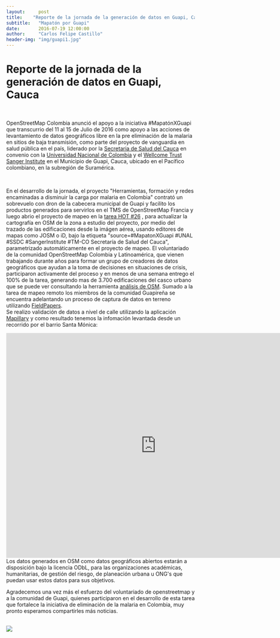 ```yaml
---
layout:     post
title:    "Reporte de la jornada de la generación de datos en Guapi, Cauca."
subtitle:   "Mapatón por Guapi"
date:       2016-07-19 12:00:00
author:     "Carlos Felipe Castillo"
header-img: "img/guapi1.jpg"
---
```

<h1>Reporte de la jornada de la generación de datos en Guapi, Cauca</h1>
<br>

<p align="justify">

OpenStreetMap Colombia anunció el apoyo a la iniciativa #MapatónXGuapi que transcurrio del 11 al 15 de Julio de 2016 como apoyo a las acciones de levantamiento de datos geográficos libre en la pre eliminación de la malaria en sitios de baja transmisión, como parte del proyecto de vanguardia en salud pública en el país, liderado por la <a href="http://saludcauca.gov.co/">Secretaria de Salud del Cauca</a> en convenio con la <a href="http://unal.edu.co/">Universidad Nacional de Colombia</a> y el <a href="http://www.sanger.ac.uk/">Wellcome Trust Sanger Institute</a> en el Municipio de Guapi, Cauca, ubicado en el Pacífico colombiano, en la subregión de Suramérica.

<br>

En el desarrollo de la jornada, el proyecto "Herramientas, formación y redes encaminadas a disminuir la carga por malaria en Colombia" contrató un sobrevuelo con dron de la cabecera municipal de Guapi y facilito los productos generados para servirlos en el TMS de OpenStreetMap Francia y luego abrio el proyecto de mapeo en la <a href="http://tareas.openstreetmap.co/project/26">tarea HOT #26</a> , para actualizar la cartografía en OSM de la zona a estudio del proyecto, por medio del trazado de las edificaciones desde la imágen aérea, usando editores de mapas como JOSM o iD,  bajo la etiqueta "source=#MapatonXGuapi #UNAL #SSDC #SangerInstitute #TM-CO Secretaría de Salud del Cauca", parametrizado automáticamente en el proyecto de mapeo. El voluntariado de la comunidad OpenStreetMap Colombia y Latinoamérica, que vienen trabajando durante años para formar un grupo de creadores de datos geográficos que ayudan a la toma de decisiones en situaciones de crisis, participaron activamente del proceso y en menos de una semana entrego el 100% de la tarea, generando mas de 3.700 edificaciones del casco urbano que se puede ver consultando la herramienta <a href="http://osm-analytics.org/#/compare/polygon:tinzMogsNq_B%60%5E_wAen%40nc%40gzBbtCnF/2016...now/buildings">análisis de OSM</a>. Sumado a la tarea de mapeo remoto los miembros de la comunidad Guapireña se encuentra adelantando un proceso de captura de datos en terreno utilizando <a href="http://fieldpapers.org/"> FieldPapers</a>.
<br>
<img src="{{ site.baseurl }}/img/GuapiC.jpg" align="center"  alt="">
<br>
<img src="{{ site.baseurl }}/img/GuapiC1.jpg" align="center"  alt="">
<br>
Se realizo validación de datos a nivel de calle utilizando la aplicación <a href="https://www.mapillary.com/"> Mapillary</a> y como resultado tenemos la infomación levantada desde un recorrido por el barrio Santa Mónica:
<br>
<iframe width="800" height="600" src="https://embed-v1.mapillary.com/embed?version=1&filter=%5B%22all%22%5D&map_filter=%5B%22all%22%5D&image_key=jWoBD0qp8bXpi-EBjZCTUQ&client_id=VkVobklZOThHWHVIWXhhRG9paTN4dzplY2U3ZWJkM2E5MzMyZWM1&style=classic" frameborder="0"></iframe>
<br>
Los datos generados en OSM como datos geográficos abiertos estarán a disposición bajo la licencia ODbL, para las organizaciones académicas, humanitarias, de gestión del riesgo, de planeación urbana u ONG's que puedan usar estos datos para sus objetivos.  

Agradecemos una vez más el esfuerzo del voluntariado de openstreetmap y a la comunidad de Guapi, quienes participaron en el desarrollo de esta tarea que fortalece la iniciativa de eliminación de la malaria en Colombia, muy pronto esperamos compartirles más noticias.

<br>

<img src="{{ site.baseurl }}/img/GuapiM.jpg" align="center">
<script>
  (function(i,s,o,g,r,a,m){i['GoogleAnalyticsObject']=r;i[r]=i[r]||function(){
  (i[r].q=i[r].q||[]).push(arguments)},i[r].l=1*new Date();a=s.createElement(o),
  m=s.getElementsByTagName(o)[0];a.async=1;a.src=g;m.parentNode.insertBefore(a,m)
  })(window,document,'script','https://www.google-analytics.com/analytics.js','ga');

  ga('create', 'UA-71933255-1', 'auto');
  ga('send', 'pageview');

</script>
